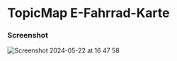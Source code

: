 # TopicMap E-Fahrrad-Karte

### Screenshot

![Screenshot 2024-05-22 at 16 47 58](https://github.com/cismet/carma/assets/837211/d28ea697-7884-43a3-9e4d-eb8d0ada39d0)
